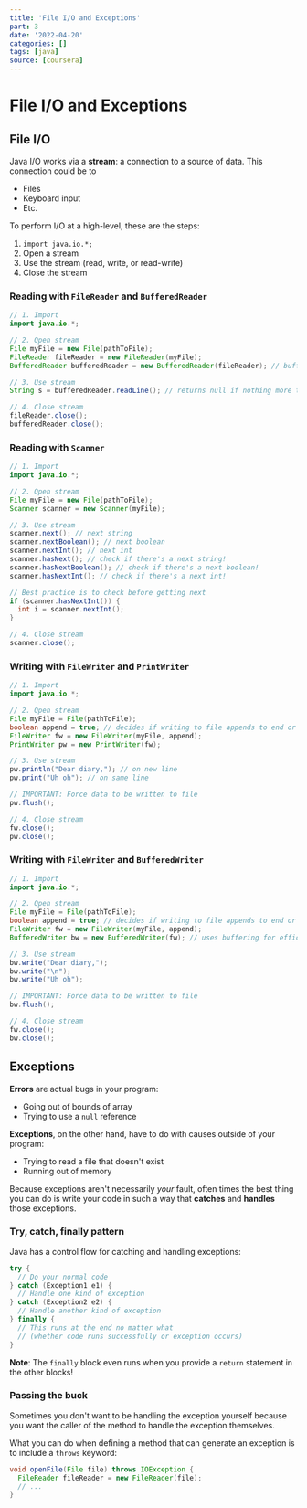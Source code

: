 ```yaml
---
title: 'File I/O and Exceptions'
part: 3
date: '2022-04-20'
categories: []
tags: [java]
source: [coursera]
---
```


# File I/O and Exceptions

## File I/O

Java I/O works via a **stream**: a connection to a source of data. This connection could be to

* Files
* Keyboard input
* Etc.

To perform I/O at a high-level, these are the steps:

1. `import java.io.*;`
2. Open a stream
3. Use the stream (read, write, or read-write)
4. Close the stream

### Reading with `FileReader` and `BufferedReader`

```java
// 1. Import
import java.io.*;

// 2. Open stream
File myFile = new File(pathToFile);
FileReader fileReader = new FileReader(myFile);
BufferedReader bufferedReader = new BufferedReader(fileReader); // buffered version

// 3. Use stream
String s = bufferedReader.readLine(); // returns null if nothing more to read

// 4. Close stream
fileReader.close();
bufferedReader.close();
```

### Reading with `Scanner`

```java
// 1. Import
import java.io.*;

// 2. Open stream
File myFile = new File(pathToFile);
Scanner scanner = new Scanner(myFile);

// 3. Use stream
scanner.next(); // next string
scanner.nextBoolean(); // next boolean
scanner.nextInt(); // next int
scanner.hasNext(); // check if there's a next string!
scanner.hasNextBoolean(); // check if there's a next boolean!
scanner.hasNextInt(); // check if there's a next int!

// Best practice is to check before getting next
if (scanner.hasNextInt()) {
  int i = scanner.nextInt();
}

// 4. Close stream
scanner.close();
```

### Writing with `FileWriter` and `PrintWriter`

```java
// 1. Import
import java.io.*;

// 2. Open stream
File myFile = File(pathToFile);
boolean append = true; // decides if writing to file appends to end or not
FileWriter fw = new FileWriter(myFile, append);
PrintWriter pw = new PrintWriter(fw);

// 3. Use stream
pw.println("Dear diary,"); // on new line
pw.print("Uh oh"); // on same line

// IMPORTANT: Force data to be written to file
pw.flush();

// 4. Close stream
fw.close();
pw.close();
```

### Writing with `FileWriter` and `BufferedWriter`

```java
// 1. Import
import java.io.*;

// 2. Open stream
File myFile = File(pathToFile);
boolean append = true; // decides if writing to file appends to end or not
FileWriter fw = new FileWriter(myFile, append);
BufferedWriter bw = new BufferedWriter(fw); // uses buffering for efficiency

// 3. Use stream
bw.write("Dear diary,");
bw.write("\n");
bw.write("Uh oh");

// IMPORTANT: Force data to be written to file
bw.flush();

// 4. Close stream
fw.close();
bw.close();
```

## Exceptions

**Errors** are actual bugs in your program:

* Going out of bounds of array
* Trying to use a `null` reference

**Exceptions**, on the other hand, have to do with causes outside of your program:

* Trying to read a file that doesn't exist
* Running out of memory

Because exceptions aren't necessarily *your* fault, often times the best thing you can do is write your code in such a way that **catches** and **handles** those exceptions.

### Try, catch, finally pattern

Java has a control flow for catching and handling exceptions:

```java
try {
  // Do your normal code
} catch (Exception1 e1) {
  // Handle one kind of exception 
} catch (Exception2 e2) {
  // Handle another kind of exception
} finally {
  // This runs at the end no matter what
  // (whether code runs successfully or exception occurs)
}
```

**Note**: The `finally` block even runs when you provide a `return` statement in the other blocks!

### Passing the buck

Sometimes you don't want to be handling the exception yourself because you want the caller of the method to handle the exception themselves.

What you can do when defining a method that can generate an exception is to include a `throws` keyword:

```java
void openFile(File file) throws IOException {
  FileReader fileReader = new FileReader(file);
  // ...
}
```
